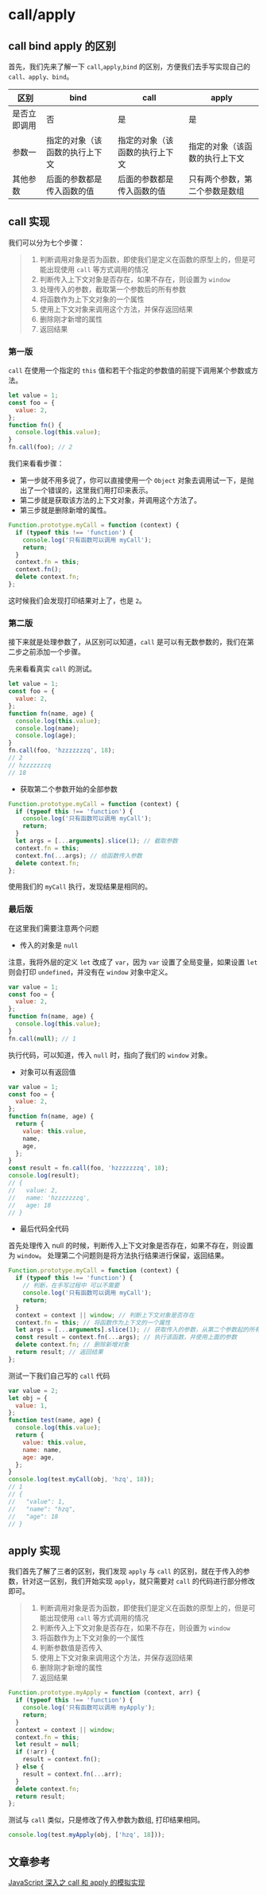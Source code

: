# call/apply

## call bind apply 的区别

首先，我们先来了解一下 `call`,`apply`,`bind` 的区别，方便我们去手写实现自己的 `call、apply、bind`。

| 区别         | bind                           | call                           | apply                          |
| ------------ | ------------------------------ | ------------------------------ | ------------------------------ |
| 是否立即调用 | 否                             | 是                             | 是                             |
| 参数一       | 指定的对象（该函数的执行上下文 | 指定的对象（该函数的执行上下文 | 指定的对象（该函数的执行上下文 |
| 其他参数     | 后面的参数都是传入函数的值     | 后面的参数都是传入函数的值     | 只有两个参数，第二个参数是数组 |

## call 实现

我们可以分为七个步骤：

> 1. 判断调用对象是否为函数，即使我们是定义在函数的原型上的，但是可能出现使用 `call` 等方式调用的情况
> 2. 判断传入上下文对象是否存在，如果不存在，则设置为 `window`
> 3. 处理传入的参数，截取第一个参数后的所有参数
> 4. 将函数作为上下文对象的一个属性
> 5. 使用上下文对象来调用这个方法，并保存返回结果
> 6. 删除刚才新增的属性
> 7. 返回结果

### 第一版

`call` 在使用一个指定的 `this` 值和若干个指定的参数值的前提下调用某个参数或方法。

```javascript
let value = 1;
const foo = {
  value: 2,
};
function fn() {
  console.log(this.value);
}
fn.call(foo); // 2
```

我们来看看步骤：

- 第一步就不用多说了，你可以直接使用一个 `Object` 对象去调用试一下，是抛出了一个错误的，这里我们用打印来表示。
- 第二步就是获取该方法的上下文对象，并调用这个方法了。
- 第三步就是删除新增的属性。

```javascript
Function.prototype.myCall = function (context) {
  if (typeof this !== 'function') {
    console.log('只有函数可以调用 myCall');
    return;
  }
  context.fn = this;
  context.fn();
  delete context.fn;
};
```

这时候我们会发现打印结果对上了，也是 `2`。

### 第二版

接下来就是处理参数了，从区别可以知道，`call` 是可以有无数参数的，我们在第二步之前添加一个步骤。

先来看看真实 `call` 的测试。

```javascript
let value = 1;
const foo = {
  value: 2,
};
function fn(name, age) {
  console.log(this.value);
  console.log(name);
  console.log(age);
}
fn.call(foo, 'hzzzzzzzq', 18);
// 2
// hzzzzzzzq
// 18
```

- 获取第二个参数开始的全部参数

```javascript
Function.prototype.myCall = function (context) {
  if (typeof this !== 'function') {
    console.log('只有函数可以调用 myCall');
    return;
  }
  let args = [...arguments].slice(1); // 截取参数
  context.fn = this;
  context.fn(...args); // 给函数传入参数
  delete context.fn;
};
```

使用我们的 `myCall` 执行，发现结果是相同的。

### 最后版

在这里我们需要注意两个问题

- 传入的对象是 `null`

注意，我将外层的定义 `let` 改成了 `var`，因为 `var` 设置了全局变量，如果设置 `let` 则会打印 `undefined`，并没有在 `window` 对象中定义。

```javascript
var value = 1;
const foo = {
  value: 2,
};
function fn(name, age) {
  console.log(this.value);
}
fn.call(null); // 1
```

执行代码，可以知道，传入 `null` 时，指向了我们的 `window` 对象。

- 对象可以有返回值

```javascript
var value = 1;
const foo = {
  value: 2,
};
function fn(name, age) {
  return {
    value: this.value,
    name,
    age,
  };
}
const result = fn.call(foo, 'hzzzzzzzq', 18);
console.log(result);
// {
//   value: 2,
//   name: 'hzzzzzzzq',
//   age: 18
// }
```

- 最后代码全代码

首先处理传入 null 的时候，判断传入上下文对象是否存在，如果不存在，则设置为 `window`。
处理第二个问题则是将方法执行结果进行保留，返回结果。

```javascript
Function.prototype.myCall = function (context) {
  if (typeof this !== 'function') {
    // 判断，在手写过程中 可以不需要
    console.log('只有函数可以调用 myCall');
    return;
  }
  context = context || window; // 判断上下文对象是否存在
  context.fn = this; // 将函数作为上下文的一个属性
  let args = [...arguments].slice(1); // 获取传入的参数，从第二个参数起的所有参数
  const result = context.fn(...args); // 执行该函数，并使用上面的参数
  delete context.fn; // 删除新增对象
  return result; // 返回结果
};
```

测试一下我们自己写的 `call` 代码

```javascript
var value = 2;
let obj = {
  value: 1,
};
function test(name, age) {
  console.log(this.value);
  return {
    value: this.value,
    name: name,
    age: age,
  };
}
console.log(test.myCall(obj, 'hzq', 18));
// 1
// {
//   "value": 1,
//   "name": "hzq",
//   "age": 18
// }
```

## apply 实现

我们首先了解了三者的区别，我们发现 `apply` 与 `call` 的区别，就在于传入的参数，针对这一区别，我们开始实现 `apply`，就只需要对 `call` 的代码进行部分修改即可。

> 1. 判断调用对象是否为函数，即使我们是定义在函数的原型上的，但是可能出现使用 `call` 等方式调用的情况
> 2. 判断传入上下文对象是否存在，如果不存在，则设置为 `window`
> 3. 将函数作为上下文对象的一个属性
> 4. 判断参数值是否传入
> 5. 使用上下文对象来调用这个方法，并保存返回结果
> 6. 删除刚才新增的属性
> 7. 返回结果

```javascript
Function.prototype.myApply = function (context, arr) {
  if (typeof this !== 'function') {
    console.log('只有函数可以调用 myApply');
    return;
  }
  context = context || window;
  context.fn = this;
  let result = null;
  if (!arr) {
    result = context.fn();
  } else {
    result = context.fn(...arr);
  }
  delete context.fn;
  return result;
};
```

测试与 `call` 类似，只是修改了传入参数为数组, 打印结果相同。

```javascript
console.log(test.myApply(obj, ['hzq', 18]));
```

## 文章参考

[JavaScript 深入之 call 和 apply 的模拟实现](https://github.com/mqyqingfeng/Blog/issues/11)
